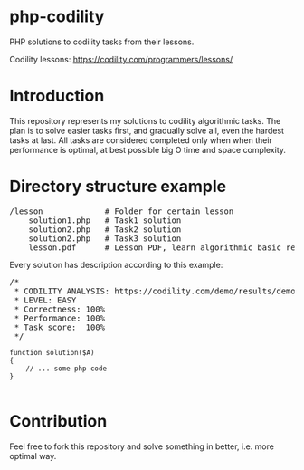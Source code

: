 php-codility
============

PHP solutions to codility tasks from their lessons.

Codility lessons: https://codility.com/programmers/lessons/

Introduction
============
This repository represents my solutions to codility algorithmic tasks. The plan is to solve easier tasks first, and gradually solve all, even the hardest tasks at last. All tasks are considered completed only when when their performance is optimal, at best possible big O time and space complexity.

Directory structure example
============
<pre>
/lesson             # Folder for certain lesson 
    solution1.php   # Task1 solution
    solution2.php   # Task2 solution
    solution2.php   # Task3 solution
    lesson.pdf      # Lesson PDF, learn algorithmic basic required required to solve tasks
</pre>

Every solution has description according to this example:
<pre>
/*
 * CODILITY ANALYSIS: https://codility.com/demo/results/demoQV2PE9-UDK/
 * LEVEL: EASY
 * Correctness:	100%
 * Performance:	100%
 * Task score:	100%
 */
<code ="php">
function solution($A)
{
    // ... some php code
}
</code>
</pre>

Contribution
============
Feel free to fork this repository and solve something in better, i.e. more optimal way.
